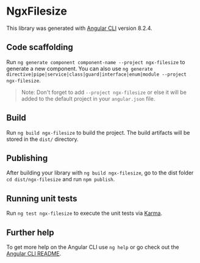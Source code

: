 # NgxFilesize

This library was generated with [Angular CLI](https://github.com/angular/angular-cli) version 8.2.4.

## Code scaffolding

Run `ng generate component component-name --project ngx-filesize` to generate a new component. You can also use `ng generate directive|pipe|service|class|guard|interface|enum|module --project ngx-filesize`.
> Note: Don't forget to add `--project ngx-filesize` or else it will be added to the default project in your `angular.json` file. 

## Build

Run `ng build ngx-filesize` to build the project. The build artifacts will be stored in the `dist/` directory.

## Publishing

After building your library with `ng build ngx-filesize`, go to the dist folder `cd dist/ngx-filesize` and run `npm publish`.

## Running unit tests

Run `ng test ngx-filesize` to execute the unit tests via [Karma](https://karma-runner.github.io).

## Further help

To get more help on the Angular CLI use `ng help` or go check out the [Angular CLI README](https://github.com/angular/angular-cli/blob/master/README.md).
